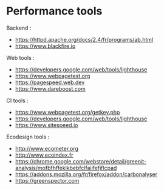 # Performance tools

Backend :
- https://httpd.apache.org/docs/2.4/fr/programs/ab.html
- https://www.blackfire.io

Web tools :
- https://developers.google.com/web/tools/lighthouse
- https://www.webpagetest.org
- https://pagespeed.web.dev
- https://www.dareboost.com

CI tools :
- https://www.webpagetest.org/getkey.php
- https://developers.google.com/web/tools/lighthouse
- https://www.sitespeed.io

Ecodesign tools :
- http://www.ecometer.org
- http://www.ecoindex.fr
- https://chrome.google.com/webstore/detail/greenit-analysis/mofbfhffeklkbebfclfaiifefjflcpad
- https://addons.mozilla.org/fr/firefox/addon/carbonalyser
- https://greenspector.com
